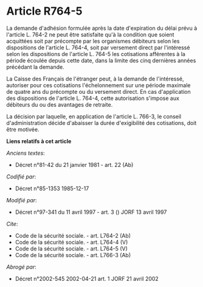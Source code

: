 # Article R764-5

La demande d'adhésion formulée après la date d'expiration du délai prévu à l'article L. 764-2 ne peut être satisfaite qu'à la
condition que soient acquittées soit par précompte par les organismes débiteurs selon les dispositions de l'article L. 764-4,
soit par versement direct par l'intéressé selon les dispositions de l'article L. 764-5 les cotisations afférentes à la
période écoulée depuis cette date, dans la limite des cinq dernières années précédant la demande.

La Caisse des Français de l'étranger peut, à la demande de l'intéressé, autoriser pour ces cotisations l'échelonnement sur
une période maximale de quatre ans du précompte ou du versement direct. En cas d'application des dispositions de l'article L.
764-4, cette autorisation s'impose aux débiteurs du ou des avantages de retraite.

La décision par laquelle, en application de l'article L. 766-3, le conseil d'administration décide d'abaisser la durée
d'exigibilité des cotisations, doit être motivée.

**Liens relatifs à cet article**

_Anciens textes_:

  - Décret n°81-42 du 21 janvier 1981 - art. 22 (Ab)

_Codifié par_:

  - Décret n°85-1353 1985-12-17

_Modifié par_:

  - Décret n°97-341 du 11 avril 1997 - art. 3 () JORF 13 avril 1997

_Cite_:

  - Code de la sécurité sociale. - art. L764-2 (Ab)
  - Code de la sécurité sociale. - art. L764-4 (V)
  - Code de la sécurité sociale. - art. L764-5 (V)
  - Code de la sécurité sociale. - art. L766-3 (Ab)

_Abrogé par_:

  - Décret n°2002-545 2002-04-21 art. 1 JORF 21 avril 2002
